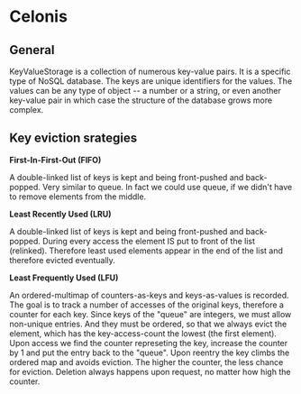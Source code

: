 # Celonis

## General

KeyValueStorage is a collection of numerous key-value pairs. It is a specific type of NoSQL database. The keys are unique identifiers for the values. The values can be any type of object -- a number or a string, or even another key-value pair in which case the structure of the database grows more complex.

## Key eviction srategies

**First-In-First-Out (FIFO)**

A double-linked list of keys is kept and being front-pushed and back-popped. Very similar to queue. In fact we could use queue, if we didn't have to remove elements from the middle.

**Least Recently Used (LRU)**

A double-linked list of keys is kept and being front-pushed and back-popped. During every access the element IS put to front of the list (relinked). Therefore least used elements appear in the end of the list and therefore evicted eventually.

**Least Frequently Used (LFU)**

An ordered-multimap of counters-as-keys and keys-as-values is recorded. The goal is to track a number of accesses of the original  keys, therefore a counter for each key. Since keys of the "queue" are integers, we must allow non-unique entries. And they must be ordered, so that we always evict the element, which has the key-access-count the lowest (the first element). Upon access we find the counter represeting the key, increase the counter by 1 and put the entry back to the "queue". Upon reentry the key climbs the ordered map and avoids eviction. The higher the counter, the less chance for eviction. Deletion always happens upon request, no matter how high the counter.
